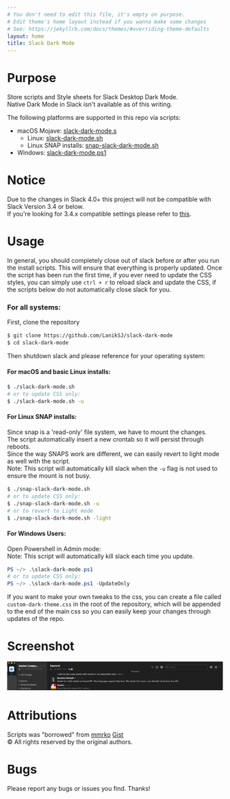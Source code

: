 ```yaml
---
# You don't need to edit this file, it's empty on purpose.
# Edit theme's home layout instead if you wanna make some changes
# See: https://jekyllrb.com/docs/themes/#overriding-theme-defaults
layout: home
title: Slack Dark Mode
---
```


Purpose
============

Store scripts and Style sheets for Slack Desktop Dark Mode.\
Native Dark Mode in Slack isn't available as of this writing.

The following platforms are supported in this repo via scripts:
* macOS Mojave: [slack-dark-mode.s](slack-dark-mode.s)
  * Linux: [slack-dark-mode.sh](slack-dark-mode.sh)
  * Linux SNAP installs: [snap-slack-dark-mode.sh](snap-slack-dark-mode.sh)
* Windows: [slack-dark-mode.ps1](slack-dark-mode.ps1)

Notice
============

Due to the changes in Slack 4.0+ this project will not be compatible with Slack Version 3.4 or below.\
If you're looking for 3.4.x compatible settings please refer to [this](https://github.com/LanikSJ/slack-dark-mode/tree/466ff22d5b606b6d5b2edeff54f4cd7a3bafc39c).

Usage
============

In general, you should completely close out of slack before or after you run the install scripts. This will ensure that everything is properly updated. Once the script has been run the first time, if you ever need to update the CSS styles, you can simply use `ctrl + r` to reload slack and update the CSS, if the scripts below do not automatically close slack for you.

### For all systems:
First, clone the repository
```bash
$ git clone https://github.com/LanikSJ/slack-dark-mode 
$ cd slack-dark-mode
```
Then shutdown slack and please reference for your operating system:
#### For macOS and basic Linux installs:
```bash
$ ./slack-dark-mode.sh
# or to update CSS only:
$ ./slack-dark-mode.sh -u
```
#### For Linux SNAP installs: 
Since snap is a 'read-only' file system, we have to mount the changes.\
The script automatically insert a new crontab so it will persist through reboots.\
Since the way SNAPS work are different, we can easily revert to light mode as well with the script.\
Note: This script will automatically kill slack when the `-u` flag is not used to ensure the mount is not busy.
```bash
$ ./snap-slack-dark-mode.sh
# or to update CSS only:
$ ./snap-slack-dark-mode.sh -u
# or to revert to Light mode
$ ./snap-slack-dark-mode.sh -light
```

#### For Windows Users:
Open Powershell in Admin mode:\
Note: This script will automatically kill slack each time you update.
```powershell
PS ~/> .\slack-dark-mode.ps1
# or to update CSS only:
PS ~/> .\slack-dark-mode.ps1 -UpdateOnly
```
If you want to make your own tweaks to the css, you can create a file called `custom-dark-theme.css` in the root of the repository, which will be appended to the end of the main css so you can easily keep your changes through updates of the repo.

Screenshot
============
![Screenshot](https://github.com/LanikSJ/slack-dark-mode/raw/master/images/screenshot.png "Screenshot")

Attributions
============

Scripts was "borrowed" from [mmrko](https://gist.github.com/mmrko) [Gist](https://gist.github.com/mmrko/9b0e65f6bcc1fca57089c32c2228aa39)\
©️ All rights reserved by the original authors.

Bugs
============

Please report any bugs or issues you find. Thanks!

